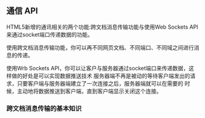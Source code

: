 ## 通信 API

HTML5新增的通讯相关的两个功能:跨文档消息传输功能与使用Web Sockets API 来通过socket端口传递数据的功能。

使用跨文档消息传输功能，你可以再不同网页文档、不同端口、不同域之间进行消息的传递。

使用Wrb Sockets API，你可以让客户与服务器通过socket端口来传递数据，这样做的好处是可以实现数据推送技术
服务器端不再是被动的等待客户端发出的请求，只要客户端与服务器端建立了一次连接之后，服务器端就可以在需要的
时候，主动地将数据推送到客户端，直到客户端显示关闭这个连接。

### 跨文档消息传输的基本知识
